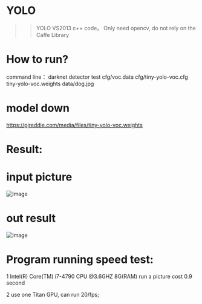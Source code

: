 # YOLO

>>YOLO  VS2013 c++ code， Only need opencv, do not rely on the Caffe Library

# How to run?

command line： darknet detector test cfg/voc.data cfg/tiny-yolo-voc.cfg tiny-yolo-voc.weights data/dog.jpg

# model down

https://pjreddie.com/media/files/tiny-yolo-voc.weights

# Result:

# input picture

![image](https://github.com/guozhongluo/YOLO/blob/master/darknet_lgz/person.jpg)

# out result

![image](https://github.com/guozhongluo/YOLO/blob/master/darknet_lgz/predictions1.png)


# Program running speed test:


  1 Intel(R) Core(TM) i7-4790 CPU @3.6GHZ 8G(RAM)    run a picture cost 0.9 second

  2 use one Titan GPU, can run  20/fps;


